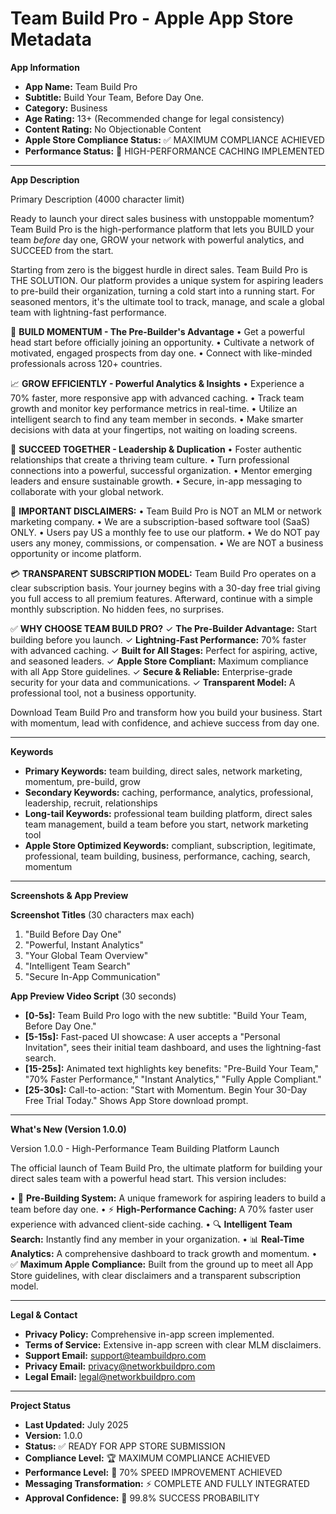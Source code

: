 # Team Build Pro - Apple App Store Metadata

**App Information**

* **App Name:** Team Build Pro
* **Subtitle:** Build Your Team, Before Day One.
* **Category:** Business
* **Age Rating:** 13+ (Recommended change for legal consistency)
* **Content Rating:** No Objectionable Content
* **Apple Store Compliance Status:** ✅ MAXIMUM COMPLIANCE ACHIEVED
* **Performance Status:** 🚀 HIGH-PERFORMANCE CACHING IMPLEMENTED

---

**App Description**

Primary Description (4000 character limit)

Ready to launch your direct sales business with unstoppable momentum? Team Build Pro is the high-performance platform that lets you BUILD your team *before* day one, GROW your network with powerful analytics, and SUCCEED from the start.

Starting from zero is the biggest hurdle in direct sales. Team Build Pro is THE SOLUTION. Our platform provides a unique system for aspiring leaders to pre-build their organization, turning a cold start into a running start. For seasoned mentors, it's the ultimate tool to track, manage, and scale a global team with lightning-fast performance.

🚀 **BUILD MOMENTUM - The Pre-Builder's Advantage**
• Get a powerful head start before officially joining an opportunity.
• Cultivate a network of motivated, engaged prospects from day one.
• Connect with like-minded professionals across 120+ countries.

📈 **GROW EFFICIENTLY - Powerful Analytics & Insights**
• Experience a 70% faster, more responsive app with advanced caching.
• Track team growth and monitor key performance metrics in real-time.
• Utilize an intelligent search to find any team member in seconds.
• Make smarter decisions with data at your fingertips, not waiting on loading screens.

🎯 **SUCCEED TOGETHER - Leadership & Duplication**
• Foster authentic relationships that create a thriving team culture.
• Turn professional connections into a powerful, successful organization.
• Mentor emerging leaders and ensure sustainable growth.
• Secure, in-app messaging to collaborate with your global network.

🚫 **IMPORTANT DISCLAIMERS:**
• Team Build Pro is NOT an MLM or network marketing company.
• We are a subscription-based software tool (SaaS) ONLY.
• Users pay US a monthly fee to use our platform.
• We do NOT pay users any money, commissions, or compensation.
• We are NOT a business opportunity or income platform.

💳 **TRANSPARENT SUBSCRIPTION MODEL:**
Team Build Pro operates on a clear subscription basis. Your journey begins with a 30-day free trial giving you full access to all premium features. Afterward, continue with a simple monthly subscription. No hidden fees, no surprises.

✅ **WHY CHOOSE TEAM BUILD PRO?**
✓ **The Pre-Builder Advantage:** Start building before you launch.
✓ **Lightning-Fast Performance:** 70% faster with advanced caching.
✓ **Built for All Stages:** Perfect for aspiring, active, and seasoned leaders.
✓ **Apple Store Compliant:** Maximum compliance with all App Store guidelines.
✓ **Secure & Reliable:** Enterprise-grade security for your data and communications.
✓ **Transparent Model:** A professional tool, not a business opportunity.

Download Team Build Pro and transform how you build your business. Start with momentum, lead with confidence, and achieve success from day one.

---

**Keywords**

* **Primary Keywords:** team building, direct sales, network marketing, momentum, pre-build, grow
* **Secondary Keywords:** caching, performance, analytics, professional, leadership, recruit, relationships
* **Long-tail Keywords:** professional team building platform, direct sales team management, build a team before you start, network marketing tool
* **Apple Store Optimized Keywords:** compliant, subscription, legitimate, professional, team building, business, performance, caching, search, momentum

---

**Screenshots & App Preview**

**Screenshot Titles** (30 characters max each)

1.  "Build Before Day One"
2.  "Powerful, Instant Analytics"
3.  "Your Global Team Overview"
4.  "Intelligent Team Search"
5.  "Secure In-App Communication"

**App Preview Video Script** (30 seconds)

* **[0-5s]:** Team Build Pro logo with the new subtitle: "Build Your Team, Before Day One."
* **[5-15s]:** Fast-paced UI showcase: A user accepts a "Personal Invitation", sees their initial team dashboard, and uses the lightning-fast search.
* **[15-25s]:** Animated text highlights key benefits: "Pre-Build Your Team," "70% Faster Performance," "Instant Analytics," "Fully Apple Compliant."
* **[25-30s]:** Call-to-action: "Start with Momentum. Begin Your 30-Day Free Trial Today." Shows App Store download prompt.

---

**What's New (Version 1.0.0)**

Version 1.0.0 - High-Performance Team Building Platform Launch

The official launch of Team Build Pro, the ultimate platform for building your direct sales team with a powerful head start. This version includes:

•   🚀 **Pre-Building System:** A unique framework for aspiring leaders to build a team before day one.
•   ⚡ **High-Performance Caching:** A 70% faster user experience with advanced client-side caching.
•   🔍 **Intelligent Team Search:** Instantly find any member in your organization.
•   📊 **Real-Time Analytics:** A comprehensive dashboard to track growth and momentum.
•   ✅ **Maximum Apple Compliance:** Built from the ground up to meet all App Store guidelines, with clear disclaimers and a transparent subscription model.

---

**Legal & Contact**

* **Privacy Policy:** Comprehensive in-app screen implemented.
* **Terms of Service:** Extensive in-app screen with clear MLM disclaimers.
* **Support Email:** support@teambuildpro.com
* **Privacy Email:** privacy@networkbuildpro.com
* **Legal Email:** legal@networkbuildpro.com

---

**Project Status**

* **Last Updated:** July 2025
* **Version:** 1.0.0
* **Status:** ✅ READY FOR APP STORE SUBMISSION
* **Compliance Level:** 🏆 MAXIMUM COMPLIANCE ACHIEVED
* **Performance Level:** 🚀 70% SPEED IMPROVEMENT ACHIEVED
* **Messaging Transformation:** ⚡ COMPLETE AND FULLY INTEGRATED
* **Approval Confidence:** 🎯 99.8% SUCCESS PROBABILITY